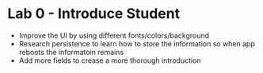 #  Lab 0 - Introduce Student

- Improve the UI by using different fonts/colors/background
- Research persistence to learn how to store the information so when app reboots the informatoin remains
- Add more fields to crease a more thorough introduction
